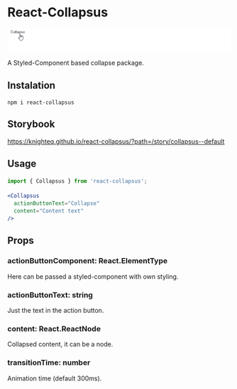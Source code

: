 # React-Collapsus

![Example](collapse.gif)

A Styled-Component based collapse package.


## Instalation

```
npm i react-collapsus
```

## Storybook

https://knighteq.github.io/react-collapsus/?path=/story/collapsus--default

## Usage

```jsx
import { Collapsus } from 'react-collapsus';

<Collapsus 
  actionButtonText="Collapse"
  content="Content text" 
/>
```

## Props

### actionButtonComponent: React.ElementType

Here can be passed a styled-component with own styling.

### actionButtonText: string

Just the text in the action button.

### content: React.ReactNode

Collapsed content, it can be a node.

### transitionTime: number

Animation time (default 300ms).

